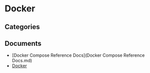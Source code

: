 # Docker

## Categories


## Documents
- [Docker Compose Reference Docs](Docker Compose Reference Docs.md)
- [Docker](Docker.md)